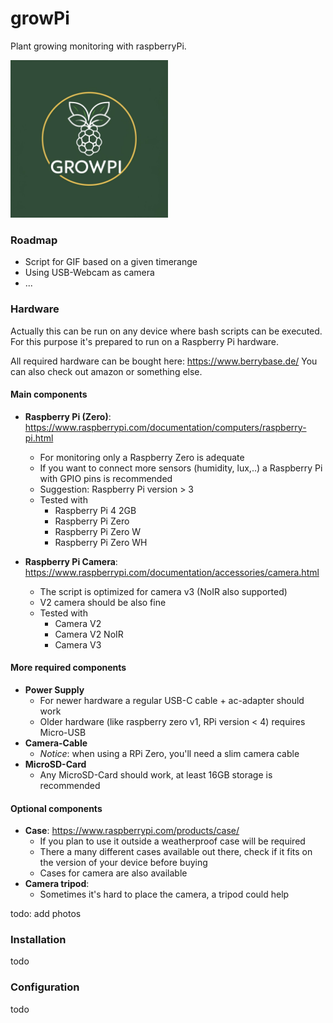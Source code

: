 # growPi
Plant growing monitoring with raspberryPi.

<img src="img/logo.jpeg" width="50%">

### Roadmap
* Script for GIF based on a given timerange
* Using USB-Webcam as camera
* ...

### Hardware
Actually this can be run on any device where bash scripts can be executed. For this purpose it's prepared to
run on a Raspberry Pi hardware.

All required hardware can be bought here: https://www.berrybase.de/
You can also check out amazon or something else.

#### Main components
* **Raspberry Pi (Zero)**: https://www.raspberrypi.com/documentation/computers/raspberry-pi.html
  * For monitoring only a Raspberry Zero is adequate
  * If you want to connect more sensors (humidity, lux,..) a Raspberry Pi with GPIO pins is recommended
  * Suggestion: Raspberry Pi version > 3
  * Tested with 
    * Raspberry Pi 4 2GB
    * Raspberry Pi Zero
    * Raspberry Pi Zero W
    * Raspberry Pi Zero WH
  

* **Raspberry Pi Camera**: https://www.raspberrypi.com/documentation/accessories/camera.html
  * The script is optimized for camera v3 (NoIR also supported)
  * V2 camera should be also fine
  * Tested with
    * Camera V2
    * Camera V2 NoIR
    * Camera V3

#### More required components
* **Power Supply**
  * For newer hardware a regular USB-C cable + ac-adapter should work
  * Older hardware (like raspberry zero v1, RPi version < 4) requires Micro-USB
* **Camera-Cable**
  * _Notice_: when using a RPi Zero, you'll need a slim camera cable
* **MicroSD-Card**
  * Any MicroSD-Card should work, at least 16GB storage is recommended

#### Optional components
* **Case**: https://www.raspberrypi.com/products/case/
  * If you plan to use it outside a weatherproof case will be required
  * There a many different cases available out there, check if it fits on the version of your device before buying
  * Cases for camera are also available
* **Camera tripod**:
  * Sometimes it's hard to place the camera, a tripod could help

todo: add photos

### Installation
todo

### Configuration
todo

